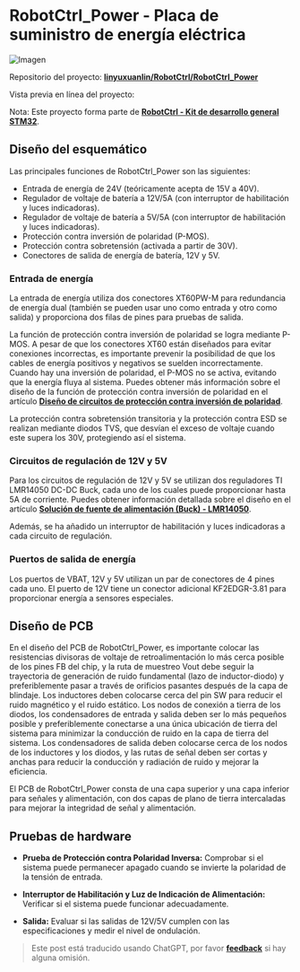 # RobotCtrl_Power - Placa de suministro de energía eléctrica

![Imagen](https://img.wiki-power.com/d/wiki-media/img/20220527113517.png)

Repositorio del proyecto: [**linyuxuanlin/RobotCtrl/RobotCtrl_Power**](https://github.com/linyuxuanlin/RobotCtrl/tree/main/RobotCtrl_MultiBoard_Project/RobotCtrl_Power)

Vista previa en línea del proyecto:

<div class="altium-iframe-viewer">
  <div
    class="altium-ecad-viewer"
    data-project-src="https://github.com/linyuxuanlin/RobotCtrl/raw/main/RobotCtrl_MultiBoard_Project/RobotCtrl_Power_V0.3B.zip"
  ></div>
</div>

Nota: Este proyecto forma parte de [**RobotCtrl - Kit de desarrollo general STM32**](https://wiki-power.com/RobotCtrl-STM32%E9%80%9A%E7%94%A8%E5%BC%80%E5%8F%91%E5%A5%97%E4%BB%B6).

## Diseño del esquemático

Las principales funciones de RobotCtrl_Power son las siguientes:

- Entrada de energía de 24V (teóricamente acepta de 15V a 40V).
- Regulador de voltaje de batería a 12V/5A (con interruptor de habilitación y luces indicadoras).
- Regulador de voltaje de batería a 5V/5A (con interruptor de habilitación y luces indicadoras).
- Protección contra inversión de polaridad (P-MOS).
- Protección contra sobretensión (activada a partir de 30V).
- Conectores de salida de energía de batería, 12V y 5V.

### Entrada de energía

La entrada de energía utiliza dos conectores XT60PW-M para redundancia de energía dual (también se pueden usar uno como entrada y otro como salida) y proporciona dos filas de pines para pruebas de salida.

La función de protección contra inversión de polaridad se logra mediante P-MOS. A pesar de que los conectores XT60 están diseñados para evitar conexiones incorrectas, es importante prevenir la posibilidad de que los cables de energía positivos y negativos se suelden incorrectamente. Cuando hay una inversión de polaridad, el P-MOS no se activa, evitando que la energía fluya al sistema. Puedes obtener más información sobre el diseño de la función de protección contra inversión de polaridad en el artículo [**Diseño de circuitos de protección contra inversión de polaridad**](https://wiki-power.com/%E9%98%B2%E5%8F%8D%E6%8E%A5%E7%94%B5%E8%B7%AF%E7%9A%84%E8%AE%BE%E8%AE%A1).

La protección contra sobretensión transitoria y la protección contra ESD se realizan mediante diodos TVS, que desvían el exceso de voltaje cuando este supera los 30V, protegiendo así el sistema.

### Circuitos de regulación de 12V y 5V

Para los circuitos de regulación de 12V y 5V se utilizan dos reguladores TI LMR14050 DC-DC Buck, cada uno de los cuales puede proporcionar hasta 5A de corriente. Puedes obtener información detallada sobre el diseño en el artículo [**Solución de fuente de alimentación (Buck) - LMR14050**](https://wiki-power.com/%E7%94%B5%E6%BA%90%E6%96%B9%E6%A1%88%EF%BC%88Buck%EF%BC%89-LMR14050).

Además, se ha añadido un interruptor de habilitación y luces indicadoras a cada circuito de regulación.

### Puertos de salida de energía

Los puertos de VBAT, 12V y 5V utilizan un par de conectores de 4 pines cada uno. El puerto de 12V tiene un conector adicional KF2EDGR-3.81 para proporcionar energía a sensores especiales.

## Diseño de PCB

En el diseño del PCB de RobotCtrl_Power, es importante colocar las resistencias divisoras de voltaje de retroalimentación lo más cerca posible de los pines FB del chip, y la ruta de muestreo Vout debe seguir la trayectoria de generación de ruido fundamental (lazo de inductor-diodo) y preferiblemente pasar a través de orificios pasantes después de la capa de blindaje. Los inductores deben colocarse cerca del pin SW para reducir el ruido magnético y el ruido estático. Los nodos de conexión a tierra de los diodos, los condensadores de entrada y salida deben ser lo más pequeños posible y preferiblemente conectarse a una única ubicación de tierra del sistema para minimizar la conducción de ruido en la capa de tierra del sistema. Los condensadores de salida deben colocarse cerca de los nodos de los inductores y los diodos, y las rutas de señal deben ser cortas y anchas para reducir la conducción y radiación de ruido y mejorar la eficiencia.

El PCB de RobotCtrl_Power consta de una capa superior y una capa inferior para señales y alimentación, con dos capas de plano de tierra intercaladas para mejorar la integridad de señal y alimentación.

## Pruebas de hardware

- **Prueba de Protección contra Polaridad Inversa:** Comprobar si el sistema puede permanecer apagado cuando se invierte la polaridad de la tensión de entrada.

- **Interruptor de Habilitación y Luz de Indicación de Alimentación:** Verificar si el sistema puede funcionar adecuadamente.

- **Salida:** Evaluar si las salidas de 12V/5V cumplen con las especificaciones y medir el nivel de ondulación.

> Este post está traducido usando ChatGPT, por favor [**feedback**](https://github.com/linyuxuanlin/Wiki_MkDocs/issues/new) si hay alguna omisión.